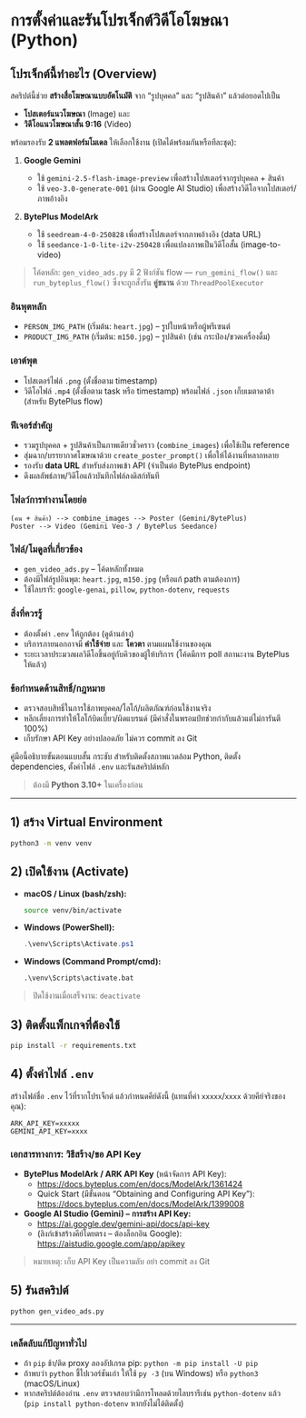 # การตั้งค่าและรันโปรเจ็กต์วิดีโอโฆษณา (Python)

## โปรเจ็กต์นี้ทำอะไร (Overview)

สคริปต์นี้ช่วย **สร้างสื่อโฆษณาแบบอัตโนมัติ** จาก “รูปบุคคล” และ “รูปสินค้า” แล้วต่อยอดไปเป็น

- **โปสเตอร์แนวโฆษณา** (Image) และ
- **วิดีโอแนวโฆษณาสั้น 9:16** (Video)

พร้อมรองรับ **2 แพลตฟอร์มโมเดล** ให้เลือกใช้งาน (เปิดได้พร้อมกันหรือทีละชุด):

1. **Google Gemini**

   - ใช้ `gemini-2.5-flash-image-preview` เพื่อสร้างโปสเตอร์จากรูปบุคคล + สินค้า
   - ใช้ `veo-3.0-generate-001` (ผ่าน Google AI Studio) เพื่อสร้างวิดีโอจากโปสเตอร์/ภาพอ้างอิง

2. **BytePlus ModelArk**
   - ใช้ `seedream-4-0-250828` เพื่อสร้างโปสเตอร์จากภาพอ้างอิง (data URL)
   - ใช้ `seedance-1-0-lite-i2v-250428` เพื่อแปลงภาพเป็นวิดีโอสั้น (image-to-video)

> โค้ดหลัก: `gen_video_ads.py` มี 2 ฟังก์ชัน flow — `run_gemini_flow()` และ `run_byteplus_flow()` ซึ่งจะถูกสั่งรัน **คู่ขนาน** ด้วย `ThreadPoolExecutor`

### อินพุตหลัก

- `PERSON_IMG_PATH` (เริ่มต้น: `heart.jpg`) – รูปใบหน้าหรือผู้พรีเซนต์
- `PRODUCT_IMG_PATH` (เริ่มต้น: `m150.jpg`) – รูปสินค้า (เช่น กระป๋อง/ขวดเครื่องดื่ม)

### เอาต์พุต

- โปสเตอร์ไฟล์ `.png` (ตั้งชื่อตาม timestamp)
- วิดีโอไฟล์ `.mp4` (ตั้งชื่อตาม task หรือ timestamp) พร้อมไฟล์ `.json` เก็บเมตาดาต้า (สำหรับ BytePlus flow)

### ฟีเจอร์สำคัญ

- รวมรูปบุคคล + รูปสินค้าเป็นภาพเดียวชั่วคราว (`combine_images`) เพื่อใช้เป็น reference
- สุ่มฉาก/บรรยากาศโฆษณาด้วย `create_poster_prompt()` เพื่อให้ได้งานที่หลากหลาย
- รองรับ **data URL** สำหรับส่งภาพเข้า API (จำเป็นต่อ BytePlus endpoint)
- ดึงผลลัพธ์ภาพ/วิดีโอแล้วบันทึกไฟล์ลงดิสก์ทันที

### โฟลว์การทำงานโดยย่อ

```
(คน + สินค้า) --> combine_images --> Poster (Gemini/BytePlus)
Poster --> Video (Gemini Veo-3 / BytePlus Seedance)
```

### ไฟล์/โมดูลที่เกี่ยวข้อง

- `gen_video_ads.py` – โค้ดหลักทั้งหมด
- ต้องมีไฟล์รูปอินพุต: `heart.jpg`, `m150.jpg` (หรือแก้ path ตามต้องการ)
- ใช้ไลบรารี: `google-genai`, `pillow`, `python-dotenv`, `requests`

### สิ่งที่ควรรู้

- ต้องตั้งค่า `.env` ให้ถูกต้อง (ดูด้านล่าง)
- บริการภายนอกอาจมี **ค่าใช้จ่าย** และ **โควตา** ตามแผนใช้งานของคุณ
- ระยะเวลาประมวลผลวิดีโอขึ้นอยู่กับคิวของผู้ให้บริการ (โค้ดมีการ poll สถานะงาน BytePlus ให้แล้ว)

### ข้อกำหนดด้านสิทธิ์/กฎหมาย

- ตรวจสอบสิทธิ์ในการใช้ภาพบุคคล/โลโก้/ผลิตภัณฑ์ก่อนใช้งานจริง
- หลีกเลี่ยงการทำให้โลโก้บิดเบี้ยว/ผิดแบรนด์ (มีคำสั่งในพรอมป์ทช่วยกำกับแล้วแต่ไม่การันตี 100%)
- เก็บรักษา API Key อย่างปลอดภัย ไม่ควร commit ลง Git

คู่มือนี้อธิบายขั้นตอนแบบสั้น กระชับ สำหรับติดตั้งสภาพแวดล้อม Python, ติดตั้ง dependencies, ตั้งค่าไฟล์ `.env` และรันสคริปต์หลัก

> ต้องมี **Python 3.10+** ในเครื่องก่อน

---

## 1) สร้าง Virtual Environment

```bash
python3 -m venv venv
```

## 2) เปิดใช้งาน (Activate)

- **macOS / Linux (bash/zsh):**

  ```bash
  source venv/bin/activate
  ```

- **Windows (PowerShell):**

  ```powershell
  .\venv\Scripts\Activate.ps1
  ```

- **Windows (Command Prompt/cmd):**
  ```bat
  .\venv\Scripts\activate.bat
  ```

> ปิดใช้งานเมื่อเสร็จงาน: `deactivate`

## 3) ติดตั้งแพ็กเกจที่ต้องใช้

```bash
pip install -r requirements.txt
```

## 4) ตั้งค่าไฟล์ `.env`

สร้างไฟล์ชื่อ `.env` ไว้ที่รากโปรเจ็กต์ แล้วกำหนดคีย์ดังนี้ (แทนที่ค่า `xxxxx`/`xxxx` ด้วยคีย์จริงของคุณ):

```
ARK_API_KEY=xxxxx
GEMINI_API_KEY=xxxx
```

### เอกสารทางการ: วิธีสร้าง/ขอ API Key

- **BytePlus ModelArk / ARK API Key** (หน้าจัดการ API Key):
  - https://docs.byteplus.com/en/docs/ModelArk/1361424
  - Quick Start (มีขั้นตอน “Obtaining and Configuring API Key”): https://docs.byteplus.com/en/docs/ModelArk/1399008
- **Google AI Studio (Gemini) – การสร้าง API Key:**
  - https://ai.google.dev/gemini-api/docs/api-key
  - (ลิงก์เข้าสร้างคีย์โดยตรง – ต้องล็อกอิน Google): https://aistudio.google.com/app/apikey

> หมายเหตุ: เก็บ API Key เป็นความลับ อย่า commit ลง Git

## 5) รันสคริปต์

```bash
python gen_video_ads.py
```

---

### เคล็ดลับแก้ปัญหาทั่วไป

- ถ้า `pip` ช้า/ติด proxy ลองอัปเกรด pip: `python -m pip install -U pip`
- ถ้าพบว่า `python` ชี้ไปเวอร์ชันเก่า ให้ใช้ `py -3` (บน Windows) หรือ `python3` (macOS/Linux)
- หากสคริปต์ต้องอ่าน `.env` ตรวจสอบว่ามีการโหลดด้วยไลบรารีเช่น `python-dotenv` แล้ว (`pip install python-dotenv` หากยังไม่ได้ติดตั้ง)
